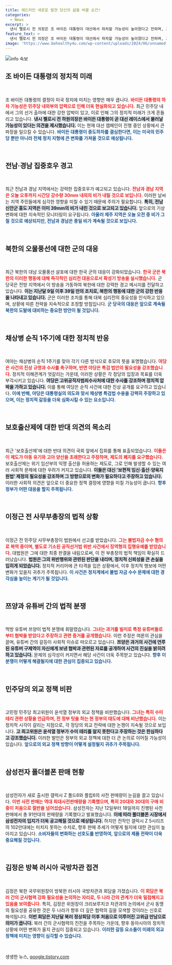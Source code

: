 ```yaml
---
title: 헤드라인 새로운 발견 당신의 삶을 바꿀 순간!
categories:
  - News
excerpt: >
  낸시 펠로시 전 의장은 조 바이든 대통령이 대선에서 하차할 가능성이 높아졌다고 전하며, 그의 거취가 민주당 내에서 뜨거운 논란이 되고 있음을 시사했다. 바이든의 중도하차가 현실화될 경우 미국 대선판이 요동칠 것으로 예상된다.
feature_text: >
  낸시 펠로시 전 의장은 조 바이든 대통령이 대선에서 하차할 가능성이 높아졌다고 전하며, 그의 거취가 민주당 내에서 뜨거운 논란이 되고 있음을 시사했다. 바이든의 중도하차가 현실화될 경우 미국 대선판이 요동칠 것으로 예상된다.
image: 'https://www.behealthy4u.com/wp-content/uploads/2024/06/unnamed-file.png'
---
```


<p><img src="https://www.behealthy4u.com/wp-content/uploads/2024/06/unnamed-file.png" alt="info 속보" /></p>

<h2 data-ke-size="size26">조 바이든 대통령의 정치적 미래</h2>

<p data-ke-size="size16">&nbsp;</p>  

<p>조 바이든 대통령의 결정이 미국 정치에 미치는 영향은 매우 큽니다. <b><span style="color: #ee2323;">바이든 대통령의 하차 가능성은 민주당 내외부의 압력으로 인해 더욱 현실화되고 있습니다.</span></b> 최근 민주당 내에서 그의 선거 출마에 대한 강한 압박이 있고, 이로 인해 그의 정치적 미래가 크게 흔들리고 있습니다. <b><span style="background-color: #21538527;">낸시 펠로시 전 하원의장은 바이든 대통령이 곧 대선 레이스에서 물러날 가능성이 있다는 의견을 제시했습니다.</span></b> 이는 현재 대선 캠페인이 진행 중인 상황에서 큰 파장을 일으킬 수 있습니다. <b><span style="color: #1a5490;">바이든 대통령이 중도하차를 결심한다면, 이는 미국의 민주당 뿐만 아니라 전체 정치 지형에 큰 변화를 가져올 것으로 예상됩니다.</span></b> </p>

<p data-ke-size="size16">&nbsp;</p>  

<h2 data-ke-size="size26">전남·경남 집중호우 경고</h2>

<p data-ke-size="size16">&nbsp;</p>  

<p>최근 전남과 경남 지역에서는 강력한 집중호우가 예고되고 있습니다. <b><span style="color: #ee2323;">전남과 경남 지역은 오늘 오후까지 시간당 강수량 30mm 내외의 비가 내릴 것으로 보입니다.</span></b> 이러한 날씨는 지역 주민들에게 심각한 영향을 미칠 수 있기 때문에 주의가 필요합니다. <b><span style="background-color: #21538527;">특히, 전남 신안군 홍도 지역은 이미 39mm의 비가 내린 것으로 보고되고 있습니다.</span></b> 앞으로의 기상 변화에 대한 지속적인 모니터링이 요구됩니다. <b><span style="color: #1a5490;">아울러 제주 지역은 오늘 오전 중 비가 그칠 것으로 예상되지만, 전남과 경남은 종일 비가 계속될 것으로 보입니다.</span></b> </p>

<p data-ke-size="size16">&nbsp;</p>  

<h2 data-ke-size="size26">북한의 오물풍선에 대한 군의 대응</h2>

<p data-ke-size="size16">&nbsp;</p>  

<p>최근 북한의 대남 오물풍선 살포에 대한 한국 군의 대응이 강화되었습니다. <b><span style="color: #ee2323;">한국 군은 북한의 이러한 행동에 대해 즉각적인 심리전 대응으로서 확성기 방송을 실시했습니다.</span></b> 군 당국은 전방 지역에서 이 방송을 가동하여 북한에 대한 강력한 경고 메시지를 전달하고 있습니다. <b><span style="background-color: #21538527;">이는 지난달 9일 이후 39일 만의 조치로, 북한의 행동에 대한 군의 강한 반응을 나타내고 있습니다.</span></b> 군은 이러한 조치를 통해 대북 심리전의 중요성을 인식하고 있으며, 상황에 따른 전략을 지속적으로 조정할 방침입니다. <b><span style="color: #1a5490;">군 당국의 대응은 앞으로 계속될 북한의 도발에 대비하는 중요한 방안이 될 것입니다.</span></b> </p>

<p data-ke-size="size16">&nbsp;</p>  

<h2 data-ke-size="size26">채상병 순직 1주기에 대한 정치적 반응</h2>

<p data-ke-size="size16">&nbsp;</p>  

<p>여야는 채상병의 순직 1주기를 맞아 각기 다른 방식으로 추모의 뜻을 표명했습니다. <b><span style="color: #ee2323;">여당은 사건의 진상 규명과 수사를 촉구하며, 반면 야당은 특검 법안의 필요성을 강조했습니다.</span></b> 정치적 이해관계가 엇갈리는 가운데, 이러한 상황은 각 정당의 입장과 목표를 더욱 부각시키고 있습니다. <b><span style="background-color: #21538527;">여당은 고위공직자범죄수사처에 대한 수사를 강조하며 정치적 압박을 가하고 있습니다.</span></b> 이를 통해 여당은 순직 사건에 대한 진상 공개를 요구하고 있습니다. <b><span style="color: #1a5490;">이에 반해, 야당은 대통령실의 의도와 맞서 채상병 특검법 수용을 강력히 주장하고 있으며, 이는 정치적 갈등을 더욱 심화시킬 수 있는 요소입니다.</span></b> </p>

<p data-ke-size="size16">&nbsp;</p>  

<h2 data-ke-size="size26">보호출산제에 대한 반대 의견의 목소리</h2>

<p data-ke-size="size16">&nbsp;</p>  

<p>최근 '보호출산제'에 대한 반대 의견이 국회 앞에서 집회를 통해 표출되었습니다. <b><span style="color: #ee2323;">이들은 이 제도가 아동 유기와 고아 양산을 초래한다고 주장하며, 제도의 폐지를 요구했습니다.</span></b> 보호출산제는 위기 임산부의 익명 출산을 허용하는 제도로, 그로 인해 발생할 수 있는 여러 사회적 문제에 대한 우려가 커지고 있습니다. <b><span style="background-color: #21538527;">이들은 대신 '보편적 임신·출산·양육지원법' 제정의 필요성을 강조하며 그 방향으로의 변화가 필요하다고 주장하고 있습니다.</span></b> 이러한 사회적 의견은 앞으로 더 중요한 정책 결정에 영향을 미칠 가능성이 큽니다. <b><span style="color: #1a5490;">향후 정부가 어떤 대응을 할지 주목됩니다.</span></b> </p>

<p data-ke-size="size16">&nbsp;</p>  

<h2 data-ke-size="size26">이정근 전 사무부총장의 법적 상황</h2>

<p data-ke-size="size16">&nbsp;</p>  

<p>이정근 전 민주당 사무부총장이 법원에서 선고를 받았습니다. <b><span style="color: #ee2323;">그는 불법자금 수수 혐의로 복역 중이며, 별도로 기소된 공직선거법 위반 사건에서 징역형의 집행유예를 받았습니다.</span></b> 대법원은 그에 대한 최종 판결을 내림으로써, 이 전 부총장의 법적 책임이 확실히 드러났습니다. <b><span style="background-color: #21538527;">법원은 그의 위반행위와 관련된 판단을 내리며, 정치적 신뢰성을 큰 손실을 입히게 되었습니다.</span></b> 정치적 커리어에 큰 타격을 입은 상황에서, 이후 정치적 행보에 어떤 변화가 있을지 귀추가 주목됩니다. <b><span style="color: #1a5490;">이 사건은 정치계에서 불법 자금 수수 문제에 대한 경각심을 높이는 계기가 될 것입니다.</span></b> </p>

<p data-ke-size="size16">&nbsp;</p>  

<h2 data-ke-size="size26">쯔양과 유튜버 간의 법적 분쟁</h2>

<p data-ke-size="size16">&nbsp;</p>  

<p>먹방 유튜버 쯔양이 법적 분쟁에 휘말렸습니다. <b><span style="color: #ee2323;">그녀는 과거를 빌미로 특정 유튜버들로부터 협박을 받았다고 주장하고 관련 증거를 공개했습니다.</span></b> 이런 주장은 여론의 관심을 끌며, 유튜버 간의 갈등이 사회적 이슈로 떠오르고 있습니다. <b><span style="background-color: #21538527;">쯔양은 과거의 사건에 연루된 유튜버 구제역이 자신에게 보낸 협박과 관련된 자료를 공개하여 사건의 진실을 밝히려 하고 있습니다.</span></b> 문제의 심각성이 커지면서 해당 사건이 더욱 주목받고 있습니다. <b><span style="color: #1a5490;">향후 이 분쟁이 어떻게 해결될지에 대한 관심이 집중되고 있습니다.</span></b> </p>

<p data-ke-size="size16">&nbsp;</p>  

<h2 data-ke-size="size26">민주당의 외교 정책 비판</h2>

<p data-ke-size="size16">&nbsp;</p>  

<p>고민정 민주당 최고위원이 윤석열 정부의 외교 정책을 비판했습니다. <b><span style="color: #ee2323;">그녀는 특히 수미 테리 관련 상황을 언급하며, 전 정부 탓을 하는 현 정부의 태도에 대해 비난했습니다.</span></b> 이는 정치적 시각이 갈리는 지점으로, 각 정당의 외교 전략에 대한 논쟁이 지속될 것으로 보입니다. <b><span style="background-color: #21538527;">고 최고위원은 윤석열 정부가 수미 테리를 알지 못한다고 주장하는 것은 한심하다고 강조했습니다.</span></b> 이러한 발언은 정부의 외교 정책에 대한 더 큰 논의로 이어질 가능성이 있습니다. <b><span style="color: #1a5490;">앞으로의 외교 정책 방향이 어떻게 설정될지 귀추가 주목됩니다.</span></b> </p>

<p data-ke-size="size16">&nbsp;</p>  

<h2 data-ke-size="size26">삼성전자 폴더블폰 판매 현황</h2>

<p data-ke-size="size16">&nbsp;</p>  

<p>삼성전자가 새로 출시한 갤럭시 Z 폴드6와 플립6의 사전 판매량이 눈길을 끌고 있습니다. <b><span style="color: #ee2323;">이번 사전 판매는 역대 최대사전판매량을 기록했으며, 특히 20대와 30대의 구매 비중이 처음으로 절반을 넘어섰습니다.</span></b> 삼성전자는 지난 12일부터 18일까지 진행된 사전 판매에서 총 91만대의 판매량을 기록했다고 발표했습니다. <b><span style="background-color: #21538527;">이에 따라 폴더블폰 시장에서 삼성전자의 입지가 더욱 공고해질 것으로 예상됩니다.</span></b> 하지만 전작인 갤럭시 Z 5시리즈의 102만대에는 미치지 못하는 수치로, 향후 판매 추세가 어떻게 될지에 대한 관심이 높아지고 있습니다. <b><span style="color: #1a5490;">소비자들의 변화하는 선호도를 반영하여, 앞으로의 제품 전략이 더욱 중요해질 것입니다.</span></b> </p>

<p data-ke-size="size16">&nbsp;</p>  

<h2 data-ke-size="size26">김정은 방북 러시아 국방차관 접견</h2>

<p data-ke-size="size16">&nbsp;</p>  

<p>김정은 북한 국무위원장이 방북한 러시아 국방차관과 회담을 가졌습니다. <b><span style="color: #ee2323;">이 회담은 북러 간의 군사협력 강화 필요성을 논의하는 자리로, 두 나라 간의 관계가 더욱 밀접해지고 있음을 보여줍니다.</span></b> 특히, 김정은 위원장이 크리보루치코 차관과의 논의에서 군사 동맹의 필요성을 공유한 것은 두 나라가 향후 더 깊은 협력의 길을 모색할 것이라는 신호로 해석됩니다. <b><span style="background-color: #21538527;">이번 회담은 지난달 북러 정상회담 이후 처음으로 이루어진 고위급 만남으로 의미가 큽니다.</span></b> 북러 간의 군사협력의 진전을 주목하는 가운데, 향후 동아시아의 정치적 상황에 어떤 변화가 올지 관심이 집중되고 있습니다. <b><span style="color: #1a5490;">이러한 갈등 요소들이 미래의 외교 정책에 미치는 영향이 심각할 수 있습니다.</span></b></p>

<p data-ke-size="size16">&nbsp;</p>  
생생한 뉴스, <a href="https://qoogle.tistory.com" rel="dofollow">qoogle.tistory.com</a>


